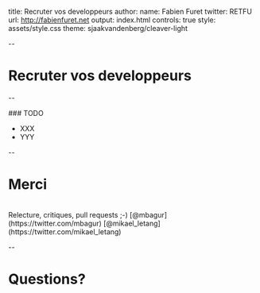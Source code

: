 title: Recruter vos developpeurs
author:
  name: Fabien Furet
  twitter: RETFU
  url: http://fabienfuret.net
output: index.html
controls: true
style: assets/style.css
theme: sjaakvandenberg/cleaver-light

--

# Recruter vos developpeurs

--

### TODO

* XXX
* YYY

--

# Merci
<br/>
Relecture, critiques, pull requests ;-)  
[@mbagur](https://twitter.com/mbagur)   
[@mikael_letang](https://twitter.com/mikael_letang)

--

# Questions?
